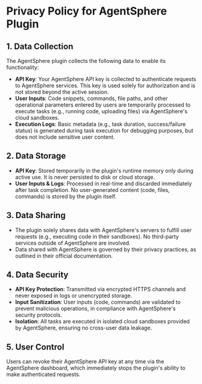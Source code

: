 # Privacy Policy for AgentSphere Plugin

## 1. Data Collection
The AgentSphere plugin collects the following data to enable its functionality:
- **API Key**: Your AgentSphere API key is collected to authenticate requests to AgentSphere services. This key is used solely for authorization and is not stored beyond the active session.
- **User Inputs**: Code snippets, commands, file paths, and other operational parameters entered by users are temporarily processed to execute tasks (e.g., running code, uploading files) via AgentSphere's cloud sandboxes.
- **Execution Logs**: Basic metadata (e.g., task duration, success/failure status) is generated during task execution for debugging purposes, but does not include sensitive user content.

## 2. Data Storage
- **API Key**: Stored temporarily in the plugin's runtime memory only during active use. It is never persisted to disk or cloud storage.
- **User Inputs & Logs**: Processed in real-time and discarded immediately after task completion. No user-generated content (code, files, commands) is stored by the plugin itself.


## 3. Data Sharing
- The plugin solely shares data with AgentSphere's servers to fulfill user requests (e.g., executing code in their sandboxes). No third-party services outside of AgentSphere are involved.
- Data shared with AgentSphere is governed by their privacy practices, as outlined in their official documentation.

## 4. Data Security
- **API Key Protection**: Transmitted via encrypted HTTPS channels and never exposed in logs or unencrypted storage.
- **Input Sanitization**: User inputs (code, commands) are validated to prevent malicious operations, in compliance with AgentSphere's security protocols.
- **Isolation**: All tasks are executed in isolated cloud sandboxes provided by AgentSphere, ensuring no cross-user data leakage.

## 5. User Control
Users can revoke their AgentSphere API key at any time via the AgentSphere dashboard, which immediately stops the plugin's ability to make authenticated requests.